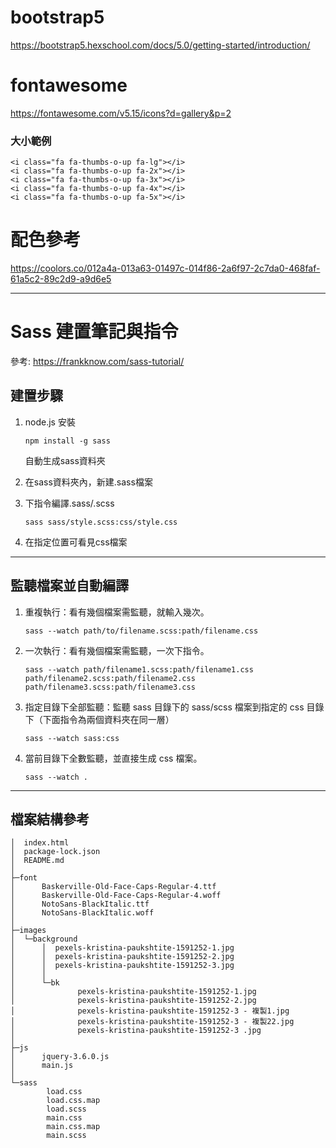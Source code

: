 # bootstrap5

https://bootstrap5.hexschool.com/docs/5.0/getting-started/introduction/

# fontawesome

https://fontawesome.com/v5.15/icons?d=gallery&p=2

### 大小範例

```
<i class="fa fa-thumbs-o-up fa-lg"></i>
<i class="fa fa-thumbs-o-up fa-2x"></i>
<i class="fa fa-thumbs-o-up fa-3x"></i>
<i class="fa fa-thumbs-o-up fa-4x"></i>
<i class="fa fa-thumbs-o-up fa-5x"></i>
```

# 配色參考

https://coolors.co/012a4a-013a63-01497c-014f86-2a6f97-2c7da0-468faf-61a5c2-89c2d9-a9d6e5

---

# Sass 建置筆記與指令

參考: https://frankknow.com/sass-tutorial/

## 建置步驟

1. node.js 安裝
    ```
    npm install -g sass
    ```
    自動生成sass資料夾
    
2. 在sass資料夾內，新建.sass檔案
3. 下指令編譯.sass/.scss
    ```
    sass sass/style.scss:css/style.css
    ```
4. 在指定位置可看見css檔案

---

## 監聽檔案並自動編譯

1. 重複執行：看有幾個檔案需監聽，就輸入幾次。

    ```
    sass --watch path/to/filename.scss:path/filename.css
    ```

2. 一次執行：看有幾個檔案需監聽，一次下指令。

    ```
    sass --watch path/filename1.scss:path/filename1.css path/filename2.scss:path/filename2.css path/filename3.scss:path/filename3.css
    ```
    
3. 指定目錄下全部監聽：監聽 sass 目錄下的 sass/scss 檔案到指定的 css 目錄下（下面指令為兩個資料夾在同一層）

    ```
    sass --watch sass:css
    ```
    
4. 當前目錄下全數監聽，並直接生成 css 檔案。

    ```
    sass --watch .
    ```


---

## 檔案結構參考

```
│  index.html
│  package-lock.json
│  README.md
│
├─font
│      Baskerville-Old-Face-Caps-Regular-4.ttf
│      Baskerville-Old-Face-Caps-Regular-4.woff
│      NotoSans-BlackItalic.ttf
│      NotoSans-BlackItalic.woff
│
├─images
│  └─background
│      │  pexels-kristina-paukshtite-1591252-1.jpg
│      │  pexels-kristina-paukshtite-1591252-2.jpg
│      │  pexels-kristina-paukshtite-1591252-3.jpg
│      │
│      └─bk
│              pexels-kristina-paukshtite-1591252-1.jpg
│              pexels-kristina-paukshtite-1591252-2.jpg
│              pexels-kristina-paukshtite-1591252-3 - 複製1.jpg
│              pexels-kristina-paukshtite-1591252-3 - 複製22.jpg
│              pexels-kristina-paukshtite-1591252-3 .jpg
│
├─js
│      jquery-3.6.0.js
│      main.js
│
└─sass
        load.css
        load.css.map
        load.scss
        main.css
        main.css.map
        main.scss
```
